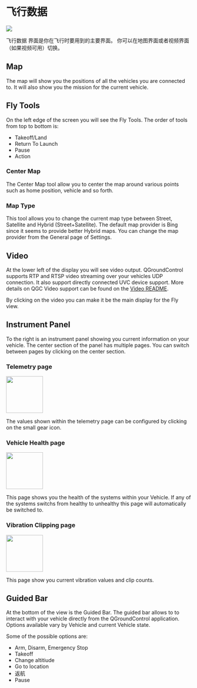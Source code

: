 # 飞行数据

![](../../assets/quickstart/ConnectedVehicle.jpg)

飞行数据 界面是你在飞行时要用到的主要界面。 你可以在地图界面或者视频界面（如果视频可用）切换。

## Map

The map will show you the positions of all the vehicles you are connected to. It will also show you the mission for the current vehicle.

## Fly Tools

On the left edge of the screen you will see the Fly Tools. The order of tools from top to bottom is:

* Takeoff/Land
* Return To Launch
* Pause
* Action

### Center Map

The Center Map tool allow you to center the map around various points such as home position, vehicle and so forth.

### Map Type

This tool allows you to change the current map type between Street, Satellite and Hybrid (Street+Satellite). The default map provider is Bing since it seems to provide better Hybrid maps. You can change the map provider from the General page of Settings.

## Video

At the lower left of the display you will see video output. QGroundControl supports RTP and RTSP video streaming over your vehicles UDP connection. It also support directly connected UVC device support. More details on QGC Video support can be found on the [Video README](https://github.com/mavlink/qgroundcontrol/blob/master/src/VideoStreaming/README.md).

By clicking on the video you can make it be the main display for the Fly view.

## Instrument Panel

To the right is an instrument panel showing you current information on your vehicle. The center section of the panel has multiple pages. You can switch between pages by clicking on the center section.

### Telemetry page

<img src="../../assets/fly/InstrumentTelemetryPage.jpg" style="width: 100px;" />

The values shown within the telemetry page can be configured by clicking on the small gear icon.

### Vehicle Health page

<img src="../../assets/fly/InstrumentHealthPage.jpg" style="width: 100px;" />

This page shows you the health of the systems within your Vehicle. If any of the systems switchs from healthy to unhealthy this page will automatically be switched to.

### Vibration Clipping page

<img src="../../assets/fly/InstrumentClipPage.jpg" style="width: 100px;" />

This page show you current vibration values and clip counts.

## Guided Bar

At the bottom of the view is the Guided Bar. The guided bar allows to to interact with your vehicle directly from the QGroundControl application. Options available vary by Vehicle and current Vehicle state.

Some of the possible options are:

* Arm, Disarm, Emergency Stop
* Takeoff
* Change altitiude
* Go to location
* 返航
* Pause